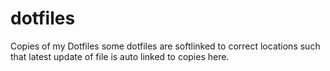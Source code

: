 # dotfiles
Copies of my Dotfiles
some dotfiles are softlinked to correct locations such that latest update of file is auto linked to copies here.